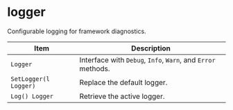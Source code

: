 # logger

Configurable logging for framework diagnostics.

| Item | Description |
| --- | --- |
| `Logger` | Interface with `Debug`, `Info`, `Warn`, and `Error` methods. |
| `SetLogger(l Logger)` | Replace the default logger. |
| `Log() Logger` | Retrieve the active logger. |

